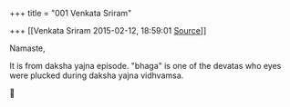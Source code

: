+++
title = "001 Venkata Sriram"

+++
[[Venkata Sriram	2015-02-12, 18:59:01 [Source](https://groups.google.com/g/samskrita/c/sS0KW42d7mg)]]



Namaste,

  

It is from daksha yajna episode. "bhaga" is one of the devatas who eyes were plucked during daksha yajna vidhvamsa.



